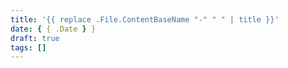 ```yaml
---
title: '{{ replace .File.ContentBaseName "-" " " | title }}'
date: { { .Date } }
draft: true
tags: []
---
```

